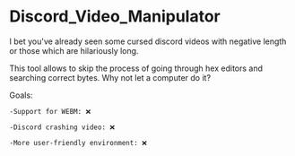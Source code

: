 # Discord_Video_Manipulator

I bet you've already seen some cursed discord videos with negative length or those which are hilariously long.

This tool allows to skip the process of going through hex editors and searching correct bytes. Why not let a computer do it?

Goals:

`-Support for WEBM: ❌ `

`-Discord crashing video: ❌ `

`-More user-friendly environment: ❌ `

